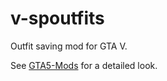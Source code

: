 # v-spoutfits

Outfit saving mod for GTA V.

See [GTA5-Mods](https://www.gta5-mods.com/scripts/sp-outfit-saving) for a detailed look.
